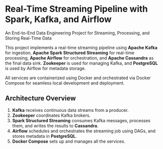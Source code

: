 # Real-Time Streaming Pipeline with Spark, Kafka, and Airflow
An End-to-End Data Engineering Project for Streaming, Processing, and Storing Real-Time Data

This project implements a real-time streaming pipeline using **Apache Kafka** for ingestion, **Apache Spark Structured Streaming** for real-time processing, **Apache Airflow** for orchestration, and **Apache Cassandra** as the final data sink. **Zookeeper** is used for managing Kafka, and **PostgreSQL** is used by Airflow for metadata storage.

All services are containerized using Docker and orchestrated via Docker Compose for seamless local development and deployment.

## Architecture Overview

1. **Kafka** receives continuous data streams from a producer.
2. **Zookeeper** coordinates Kafka brokers.
3. **Spark Structured Streaming** consumes Kafka messages, processes them, and writes the results to **Cassandra**.
4. **Airflow** schedules and orchestrates the streaming job using DAGs, and stores metadata in **PostgreSQL**.
5. **Docker Compose** sets up and manages all the services.



